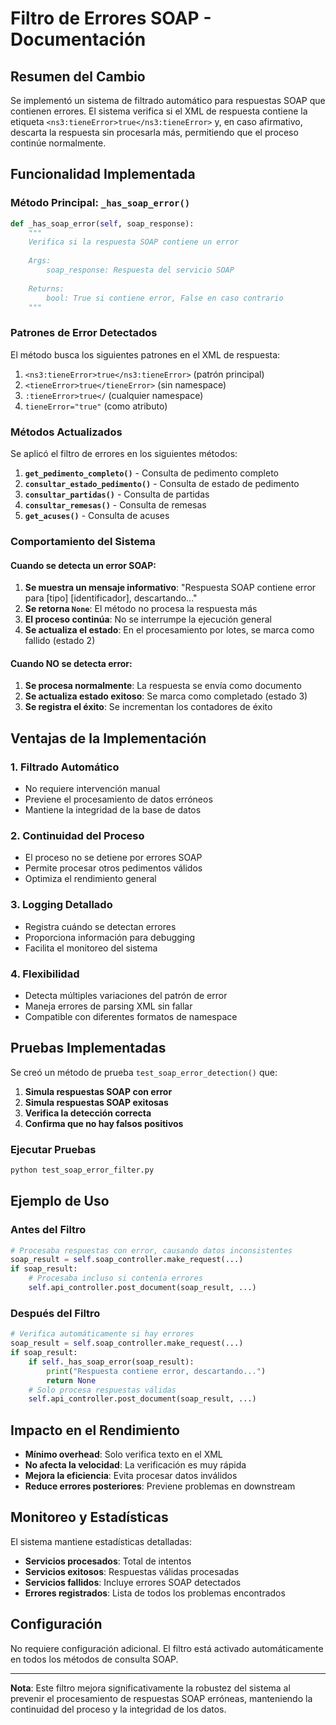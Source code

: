 # Filtro de Errores SOAP - Documentación

## Resumen del Cambio

Se implementó un sistema de filtrado automático para respuestas SOAP que contienen errores. El sistema verifica si el XML de respuesta contiene la etiqueta `<ns3:tieneError>true</ns3:tieneError>` y, en caso afirmativo, descarta la respuesta sin procesarla más, permitiendo que el proceso continúe normalmente.

## Funcionalidad Implementada

### Método Principal: `_has_soap_error()`

```python
def _has_soap_error(self, soap_response):
    """
    Verifica si la respuesta SOAP contiene un error
    
    Args:
        soap_response: Respuesta del servicio SOAP
        
    Returns:
        bool: True si contiene error, False en caso contrario
    """
```

### Patrones de Error Detectados

El método busca los siguientes patrones en el XML de respuesta:

1. `<ns3:tieneError>true</ns3:tieneError>` (patrón principal)
2. `<tieneError>true</tieneError>` (sin namespace)
3. `:tieneError>true</` (cualquier namespace)
4. `tieneError="true"` (como atributo)

### Métodos Actualizados

Se aplicó el filtro de errores en los siguientes métodos:

1. **`get_pedimento_completo()`** - Consulta de pedimento completo
2. **`consultar_estado_pedimento()`** - Consulta de estado de pedimento
3. **`consultar_partidas()`** - Consulta de partidas
4. **`consultar_remesas()`** - Consulta de remesas
5. **`get_acuses()`** - Consulta de acuses

### Comportamiento del Sistema

#### Cuando se detecta un error SOAP:

1. **Se muestra un mensaje informativo**: "Respuesta SOAP contiene error para [tipo] [identificador], descartando..."
2. **Se retorna `None`**: El método no procesa la respuesta más
3. **El proceso continúa**: No se interrumpe la ejecución general
4. **Se actualiza el estado**: En el procesamiento por lotes, se marca como fallido (estado 2)

#### Cuando NO se detecta error:

1. **Se procesa normalmente**: La respuesta se envía como documento
2. **Se actualiza estado exitoso**: Se marca como completado (estado 3)
3. **Se registra el éxito**: Se incrementan los contadores de éxito

## Ventajas de la Implementación

### 1. **Filtrado Automático**
- No requiere intervención manual
- Previene el procesamiento de datos erróneos
- Mantiene la integridad de la base de datos

### 2. **Continuidad del Proceso**
- El proceso no se detiene por errores SOAP
- Permite procesar otros pedimentos válidos
- Optimiza el rendimiento general

### 3. **Logging Detallado**
- Registra cuándo se detectan errores
- Proporciona información para debugging
- Facilita el monitoreo del sistema

### 4. **Flexibilidad**
- Detecta múltiples variaciones del patrón de error
- Maneja errores de parsing XML sin fallar
- Compatible con diferentes formatos de namespace

## Pruebas Implementadas

Se creó un método de prueba `test_soap_error_detection()` que:

1. **Simula respuestas SOAP con error**
2. **Simula respuestas SOAP exitosas**
3. **Verifica la detección correcta**
4. **Confirma que no hay falsos positivos**

### Ejecutar Pruebas

```bash
python test_soap_error_filter.py
```

## Ejemplo de Uso

### Antes del Filtro
```python
# Procesaba respuestas con error, causando datos inconsistentes
soap_result = self.soap_controller.make_request(...)
if soap_result:
    # Procesaba incluso si contenía errores
    self.api_controller.post_document(soap_result, ...)
```

### Después del Filtro
```python
# Verifica automáticamente si hay errores
soap_result = self.soap_controller.make_request(...)
if soap_result:
    if self._has_soap_error(soap_result):
        print("Respuesta contiene error, descartando...")
        return None
    # Solo procesa respuestas válidas
    self.api_controller.post_document(soap_result, ...)
```

## Impacto en el Rendimiento

- **Mínimo overhead**: Solo verifica texto en el XML
- **No afecta la velocidad**: La verificación es muy rápida
- **Mejora la eficiencia**: Evita procesar datos inválidos
- **Reduce errores posteriores**: Previene problemas en downstream

## Monitoreo y Estadísticas

El sistema mantiene estadísticas detalladas:

- **Servicios procesados**: Total de intentos
- **Servicios exitosos**: Respuestas válidas procesadas
- **Servicios fallidos**: Incluye errores SOAP detectados
- **Errores registrados**: Lista de todos los problemas encontrados

## Configuración

No requiere configuración adicional. El filtro está activado automáticamente en todos los métodos de consulta SOAP.

---

**Nota**: Este filtro mejora significativamente la robustez del sistema al prevenir el procesamiento de respuestas SOAP erróneas, manteniendo la continuidad del proceso y la integridad de los datos.
